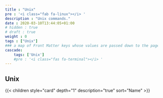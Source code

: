 ```yaml
---
title : "Unix"
pre : '<i class="fab fa-linux"></i> '
description : "Unix commands."
date : 2020-03-10T13:44:05+01:00
# hidden : true
# draft : true
weight : 0
tags : ["Unix"]
### a map of Front Matter keys whose values are passed down to the page's descendants unless overwritten by self or a closer ancestor's cascade. 
cascade:
    tags: ['Unix']
    #pre : '<i class="fas fa-terminal"></i> '
---
```


## Unix

{{< children style="card" depth="1" description="true" sort="Name" >}}
